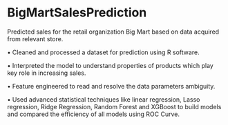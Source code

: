 # BigMartSalesPrediction

Predicted sales for the retail organization Big Mart based on data acquired from relevant store.

• Cleaned and processed a dataset for prediction using R software.

• Interpreted the model to understand properties of products which play key role in increasing sales.

• Feature engineered to read and resolve the data parameters ambiguity.

• Used advanced statistical techniques like linear regression, Lasso regression, Ridge Regression, Random Forest
and XGBoost to build models and compared the efficiency of all models using ROC Curve.
